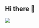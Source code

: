 ## Hi there 👋

<a href="mailto:abc8325767@gmail.com"><img src="https://img.shields.io/badge/Gmail-D14836?style=for-the-badge&logo=gmail&logoColor=white"/></a>
<!--
**SeongWooJo/SeongWooJo** is a ✨ _special_ ✨ repository because its `README.md` (this file) appears on your GitHub profile.

Here are some ideas to get you started:

- 🔭 I’m currently working on ...
- 🌱 I’m currently learning ...
- 👯 I’m looking to collaborate on ...
- 🤔 I’m looking for help with ...
- 💬 Ask me about ...
- 📫 How to reach me: ...
- 😄 Pronouns: ...
- ⚡ Fun fact: ...
-->
